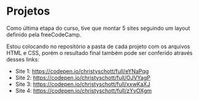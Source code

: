 # Projetos

Como última etapa do curso, tive que montar 5 sites seguindo um layout definido pela freeCodeCamp.

Estou colocando no repositório a pasta de cada projeto com os arquivos HTML e CSS, porém o resultado final também pode ser conferido através desses links:

- Site 1: https://codepen.io/christyschott/full/eYNaPqg
- Site 2: https://codepen.io/christyschott/full/OJVYagP
- Site 3: https://codepen.io/christyschott/full/xxwKaXJ
- Site 4: https://codepen.io/christyschott/full/zYvOXgm
